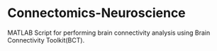 # Connectomics-Neuroscience
MATLAB Script for performing brain connectivity analysis using Brain Connectivity Toolkit(BCT).
